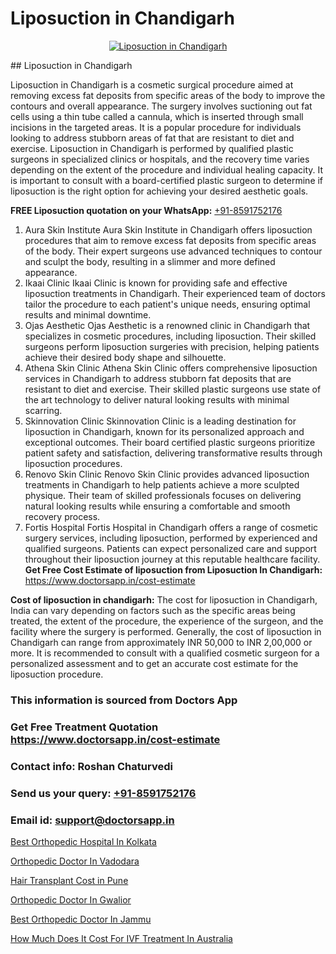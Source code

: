 # Liposuction in Chandigarh

<p align="center">
  <a href="https://doctorsapp.co.in/uploads/treatment_image/liposuction.jpg">
    <img src="https://doctorsapp.co.in/treatment/liposuction" alt="Liposuction in Chandigarh">
  </a>
</p>
## Liposuction in Chandigarh

Liposuction in Chandigarh is a cosmetic surgical procedure aimed at removing excess fat deposits from specific areas of the body to improve the contours and overall appearance. The surgery involves suctioning out fat cells using a thin tube called a cannula, which is inserted through small incisions in the targeted areas. It is a popular procedure for individuals looking to address stubborn areas of fat that are resistant to diet and exercise. Liposuction in Chandigarh is performed by qualified plastic surgeons in specialized clinics or hospitals, and the recovery time varies depending on the extent of the procedure and individual healing capacity. It is important to consult with a board-certified plastic surgeon to determine if liposuction is the right option for achieving your desired aesthetic goals.

**FREE Liposuction quotation on your WhatsApp:**  [+91-8591752176](https://api.whatsapp.com/send?phone=8591752176)

1) Aura Skin Institute   Aura Skin Institute in Chandigarh offers liposuction procedures that aim to remove excess fat deposits from specific areas of the body. Their expert surgeons use advanced techniques to contour and sculpt the body, resulting in a slimmer and more defined appearance.
2) Ikaai Clinic   Ikaai Clinic is known for providing safe and effective liposuction treatments in Chandigarh. Their experienced team of doctors tailor the procedure to each patient's unique needs, ensuring optimal results and minimal downtime.
3) Ojas Aesthetic   Ojas Aesthetic is a renowned clinic in Chandigarh that specializes in cosmetic procedures, including liposuction. Their skilled surgeons perform liposuction surgeries with precision, helping patients achieve their desired body shape and silhouette.
4) Athena Skin Clinic   Athena Skin Clinic offers comprehensive liposuction services in Chandigarh to address stubborn fat deposits that are resistant to diet and exercise. Their skilled plastic surgeons use state of the art technology to deliver natural looking results with minimal scarring.
5) Skinnovation Clinic   Skinnovation Clinic is a leading destination for liposuction in Chandigarh, known for its personalized approach and exceptional outcomes. Their board certified plastic surgeons prioritize patient safety and satisfaction, delivering transformative results through liposuction procedures.
6) Renovo Skin Clinic   Renovo Skin Clinic provides advanced liposuction treatments in Chandigarh to help patients achieve a more sculpted physique. Their team of skilled professionals focuses on delivering natural looking results while ensuring a comfortable and smooth recovery process.
7) Fortis Hospital   Fortis Hospital in Chandigarh offers a range of cosmetic surgery services, including liposuction, performed by experienced and qualified surgeons. Patients can expect personalized care and support throughout their liposuction journey at this reputable healthcare facility.
**Get Free Cost Estimate of liposuction from Liposuction In Chandigarh:** https://www.doctorsapp.in/cost-estimate

**Cost of liposuction in chandigarh:**
The cost for liposuction in Chandigarh, India can vary depending on factors such as the specific areas being treated, the extent of the procedure, the experience of the surgeon, and the facility where the surgery is performed. Generally, the cost of liposuction in Chandigarh can range from approximately INR 50,000 to INR 2,00,000 or more. It is recommended to consult with a qualified cosmetic surgeon for a personalized assessment and to get an accurate cost estimate for the liposuction procedure.

### This information is sourced from Doctors App 
### Get Free Treatment Quotation https://www.doctorsapp.in/cost-estimate
### Contact info: Roshan Chaturvedi 
### Send us your query: [+91-8591752176](https://api.whatsapp.com/send?phone=8591752176) 
### Email id: support@doctorsapp.in

[Best Orthopedic Hospital In Kolkata](https://www.linkedin.com/pulse/best-orthopedic-hospital-kolkata-doctorsapp-chittagong-xmzne?trackingId=%2Ffzfv0CADj%2FQuHMFYWs0Sg%3D%3D&lipi=urn%3Ali%3Apage%3Ad_flagship3_company_admin%3BddPc4oDaSTuh6mJcYb9fAg%3D%3D)

[Orthopedic Doctor In Vadodara](https://www.linkedin.com/pulse/orthopedic-doctor-vadodara-doctorsapp-rajshahi-12vae?trackingId=J9U6KOddpSR5WFtY3OfuYg%3D%3D&lipi=urn%3Ali%3Apage%3Ad_flagship3_company_admin%3BtGKQvLKET%2FOkWlJl4W0MBA%3D%3D)

[Hair Transplant Cost in Pune](https://medium.com/@anupkakkar5/hair-transplant-cost-in-pune-0f53ad02d9fb)

[Orthopedic Doctor In Gwalior](https://medium.com/@vimalrana22/orthopedic-doctor-in-gwalior-db56315fa585)

[Best Orthopedic Doctor In Jammu](https://doctors-apps.github.io/doctorsapp/best-orthopedic-doctor-in-jammu)

[How Much Does It Cost For IVF Treatment In Australia](https://doctors-apps.github.io/doctorsapp/how-much-does-it-cost-for-ivf-treatment-in-australia)

